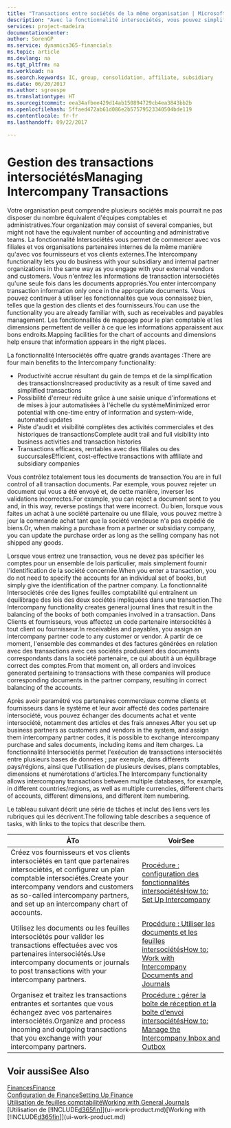 ```yaml
---
title: "Transactions entre sociétés de la même organisation | Microsoft Docs"
description: "Avec la fonctionnalité intersociétés, vous pouvez simplifier les processus et les transactions entre sociétés appartenant à la même organisation."
services: project-madeira
documentationcenter: 
author: SorenGP
ms.service: dynamics365-financials
ms.topic: article
ms.devlang: na
ms.tgt_pltfrm: na
ms.workload: na
ms.search.keywords: IC, group, consolidation, affiliate, subsidiary
ms.date: 06/20/2017
ms.author: sgroespe
ms.translationtype: HT
ms.sourcegitcommit: eea34afbee429d14ab150894729cb4ea3843bb2b
ms.openlocfilehash: 5ffaed472ab61d086e2b57579523340504bde119
ms.contentlocale: fr-fr
ms.lasthandoff: 09/22/2017

---
```

# <a name="managing-intercompany-transactions"></a><span data-ttu-id="b8516-103">Gestion des transactions intersociétés</span><span class="sxs-lookup"><span data-stu-id="b8516-103">Managing Intercompany Transactions</span></span>
<span data-ttu-id="b8516-104">Votre organisation peut comprendre plusieurs sociétés mais pourrait ne pas disposer du nombre équivalent d'équipes comptables et administratives.</span><span class="sxs-lookup"><span data-stu-id="b8516-104">Your organization may consist of several companies, but might not have the equivalent number of accounting and administrative teams.</span></span> <span data-ttu-id="b8516-105">La fonctionnalité Intersociétés vous permet de commercer avec vos filiales et vos organisations partenaires internes de la même manière qu'avec vos fournisseurs et vos clients externes.</span><span class="sxs-lookup"><span data-stu-id="b8516-105">The Intercompany functionality lets you do business with your subsidiary and internal partner organizations in the same way as you engage with your external vendors and customers.</span></span> <span data-ttu-id="b8516-106">Vous n'entrez les informations de transaction intersociétés qu'une seule fois dans les documents appropriés.</span><span class="sxs-lookup"><span data-stu-id="b8516-106">You enter intercompany transaction information only once in the appropriate documents.</span></span> <span data-ttu-id="b8516-107">Vous pouvez continuer à utiliser les fonctionnalités que vous connaissez bien, telles que la gestion des clients et des fournisseurs.</span><span class="sxs-lookup"><span data-stu-id="b8516-107">You can use the functionality you are already familiar with, such as receivables and payables management.</span></span> <span data-ttu-id="b8516-108">Les fonctionnalités de mappage pour le plan comptable et les dimensions permettent de veiller à ce que les informations apparaissent aux bons endroits.</span><span class="sxs-lookup"><span data-stu-id="b8516-108">Mapping facilities for the chart of accounts and dimensions help ensure that information appears in the right places.</span></span>  

<span data-ttu-id="b8516-109">La fonctionnalité Intersociétés offre quatre grands avantages :</span><span class="sxs-lookup"><span data-stu-id="b8516-109">There are four main benefits to the Intercompany functionality:</span></span>  

- <span data-ttu-id="b8516-110">Productivité accrue résultant du gain de temps et de la simplification des transactions</span><span class="sxs-lookup"><span data-stu-id="b8516-110">Increased productivity as a result of time saved and simplified transactions</span></span>  
- <span data-ttu-id="b8516-111">Possibilité d'erreur réduite grâce à une saisie unique d'informations et de mises à jour automatisées à l'échelle du système</span><span class="sxs-lookup"><span data-stu-id="b8516-111">Minimized error potential with one-time entry of information and system-wide, automated updates</span></span>  
- <span data-ttu-id="b8516-112">Piste d'audit et visibilité complètes des activités commerciales et des historiques de transactions</span><span class="sxs-lookup"><span data-stu-id="b8516-112">Complete audit trail and full visibility into business activities and transaction histories</span></span>  
- <span data-ttu-id="b8516-113">Transactions efficaces, rentables avec des filiales ou des succursales</span><span class="sxs-lookup"><span data-stu-id="b8516-113">Efficient, cost-effective transactions with affiliate and subsidiary companies</span></span>  

<span data-ttu-id="b8516-114">Vous contrôlez totalement tous les documents de transaction.</span><span class="sxs-lookup"><span data-stu-id="b8516-114">You are in full control of all transaction documents.</span></span> <span data-ttu-id="b8516-115">Par exemple, vous pouvez rejeter un document qui vous a été envoyé et, de cette manière, inverser les validations incorrectes.</span><span class="sxs-lookup"><span data-stu-id="b8516-115">For example, you can reject a document sent to you and, in this way, reverse postings that were incorrect.</span></span> <span data-ttu-id="b8516-116">Ou bien, lorsque vous faites un achat à une société partenaire ou une filiale, vous pouvez mettre à jour la commande achat tant que la société vendeuse n'a pas expédié de biens.</span><span class="sxs-lookup"><span data-stu-id="b8516-116">Or, when making a purchase from a partner or subsidiary company, you can update the purchase order as long as the selling company has not shipped any goods.</span></span>  

<span data-ttu-id="b8516-117">Lorsque vous entrez une transaction, vous ne devez pas spécifier les comptes pour un ensemble de lois particulier, mais simplement fournir l'identification de la société concernée.</span><span class="sxs-lookup"><span data-stu-id="b8516-117">When you enter a transaction, you do not need to specify the accounts for an individual set of books, but simply give the identification of the partner company.</span></span> <span data-ttu-id="b8516-118">La fonctionnalité Intersociétés crée des lignes feuilles comptabilité qui entraînent un équilibrage des lois des deux sociétés impliquées dans une transaction.</span><span class="sxs-lookup"><span data-stu-id="b8516-118">The Intercompany functionality creates general journal lines that result in the balancing of the books of both companies involved in a transaction.</span></span> <span data-ttu-id="b8516-119">Dans Clients et fournisseurs, vous affectez un code partenaire intersociétés à tout client ou fournisseur.</span><span class="sxs-lookup"><span data-stu-id="b8516-119">In receivables and payables, you assign an intercompany partner code to any customer or vendor.</span></span> <span data-ttu-id="b8516-120">À partir de ce moment, l'ensemble des commandes et des factures générées en relation avec des transactions avec ces sociétés produisent des documents correspondants dans la société partenaire, ce qui aboutit à un équilibrage correct des comptes.</span><span class="sxs-lookup"><span data-stu-id="b8516-120">From that moment on, all orders and invoices generated pertaining to transactions with these companies will produce corresponding documents in the partner company, resulting in correct balancing of the accounts.</span></span>  

 <span data-ttu-id="b8516-121">Après avoir paramétré vos partenaires commerciaux comme clients et fournisseurs dans le système et leur avoir affecté des codes partenaire intersociété, vous pouvez échanger des documents achat et vente intersociété, notamment des articles et des frais annexes.</span><span class="sxs-lookup"><span data-stu-id="b8516-121">After you set up business partners as customers and vendors in the system, and assign them intercompany partner codes, it is possible to exchange intercompany purchase and sales documents, including items and item charges.</span></span> <span data-ttu-id="b8516-122">La fonctionnalité Intersociétés permet l'exécution de transactions intersociétés entre plusieurs bases de données ; par exemple, dans différents pays/régions, ainsi que l'utilisation de plusieurs devises, plans comptables, dimensions et numérotations d'articles.</span><span class="sxs-lookup"><span data-stu-id="b8516-122">The Intercompany functionality allows intercompany transactions between multiple databases, for example, in different countries/regions, as well as multiple currencies, different charts of accounts, different dimensions, and different item numbering.</span></span>  

<span data-ttu-id="b8516-123">Le tableau suivant décrit une série de tâches et inclut des liens vers les rubriques qui les décrivent.</span><span class="sxs-lookup"><span data-stu-id="b8516-123">The following table describes a sequence of tasks, with links to the topics that describe them.</span></span>

 |<span data-ttu-id="b8516-124">À</span><span class="sxs-lookup"><span data-stu-id="b8516-124">To</span></span> |<span data-ttu-id="b8516-125">Voir</span><span class="sxs-lookup"><span data-stu-id="b8516-125">See</span></span>|
 |---|---|
 |<span data-ttu-id="b8516-126">Créez vos fournisseurs et vos clients intersociétés en tant que partenaires intersociétés, et configurez un plan comptable intersociétés.</span><span class="sxs-lookup"><span data-stu-id="b8516-126">Create your intercompany vendors and customers as so-called intercompany partners, and set up an intercompany chart of accounts.</span></span>|[<span data-ttu-id="b8516-127">Procédure : configuration des fonctionnalités intersociétés</span><span class="sxs-lookup"><span data-stu-id="b8516-127">How to: Set Up Intercompany</span></span>](intercompany-how-setup.md)|
 |<span data-ttu-id="b8516-128">Utilisez les documents ou les feuilles intersociétés pour valider les transactions effectuées avec vos partenaires intersociétés.</span><span class="sxs-lookup"><span data-stu-id="b8516-128">Use intercompany documents or journals to post transactions with your intercompany partners.</span></span>|[<span data-ttu-id="b8516-129">Procédure : Utiliser les documents et les feuilles intersociétés</span><span class="sxs-lookup"><span data-stu-id="b8516-129">How to: Work with Intercompany Documents and Journals</span></span>](intercompany-how-work-documents-journals.md)|
 |<span data-ttu-id="b8516-130">Organisez et traitez les transactions entrantes et sortantes que vous échangez avec vos partenaires intersociétés.</span><span class="sxs-lookup"><span data-stu-id="b8516-130">Organize and process incoming and outgoing transactions that you exchange with your intercompany partners.</span></span>|[<span data-ttu-id="b8516-131">Procédure : gérer la boîte de réception et la boîte d'envoi intersociétés</span><span class="sxs-lookup"><span data-stu-id="b8516-131">How to: Manage the Intercompany Inbox and Outbox</span></span>](intercompany-how-manage-intercompany-inbox.md)|

## <a name="see-also"></a><span data-ttu-id="b8516-132">Voir aussi</span><span class="sxs-lookup"><span data-stu-id="b8516-132">See Also</span></span>
[<span data-ttu-id="b8516-133">Finances</span><span class="sxs-lookup"><span data-stu-id="b8516-133">Finance</span></span>](finance.md)  
[<span data-ttu-id="b8516-134">Configuration de Finance</span><span class="sxs-lookup"><span data-stu-id="b8516-134">Setting Up Finance</span></span>](finance-setup-finance.md)  
[<span data-ttu-id="b8516-135">Utilisation de feuilles comptabilité</span><span class="sxs-lookup"><span data-stu-id="b8516-135">Working with General Journals</span></span>](ui-work-general-journals.md)  
<span data-ttu-id="b8516-136">[Utilisation de [!INCLUDE[d365fin](includes/d365fin_md.md)]](ui-work-product.md)</span><span class="sxs-lookup"><span data-stu-id="b8516-136">[Working with [!INCLUDE[d365fin](includes/d365fin_md.md)]](ui-work-product.md)</span></span>

